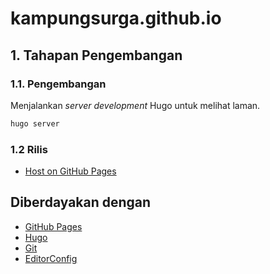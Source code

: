 # kampungsurga.github.io

## 1. Tahapan Pengembangan

### 1.1. Pengembangan

Menjalankan *server development* Hugo untuk melihat laman.

```bash
hugo server
```

### 1.2 Rilis

- [Host on GitHub Pages](https://gohugo.io/hosting-and-deployment/hosting-on-github/)

## Diberdayakan dengan

- [GitHub Pages](https://pages.github.com/)
- [Hugo](https://gohugo.io/)
- [Git](https://git-scm.com/)
- [EditorConfig](https://editorconfig.org/)

